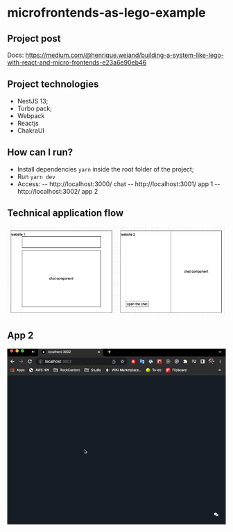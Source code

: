# microfrontends-as-lego-example

## Project post
Docs: https://medium.com/@henrique.weiand/building-a-system-like-lego-with-react-and-micro-frontends-e23a6e90eb46

## Project technologies
- NestJS 13;
- Turbo pack;
- Webpack
- Reactjs
- ChakraUI

## How can I run?
- Install dependencies `yarn` inside the root folder of the project;
- Run `yarn dev`
- Access:
-- http://localhost:3000/ chat
-- http://localhost:3001/ app 1
-- http://localhost:3002/ app 2

## Technical application flow
![Preview](https://raw.githubusercontent.com/henriqueweiand/react-tests-lab/master/microfrontends-as-lego-example/assets/diagram.png)

## App 2
![Preview](https://raw.githubusercontent.com/henriqueweiand/react-tests-lab/master/microfrontends-as-lego-example/assets/app2.gif)
